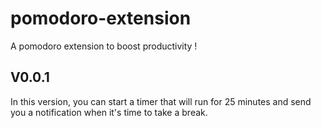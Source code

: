 # pomodoro-extension
A pomodoro extension to boost productivity !

## V0.0.1

In this version, you can start a timer that will run for 25 minutes and send you a notification when it's time to take a break.
